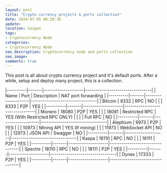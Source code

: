 ```yaml
---
layout: post
title: "Crypto currency projects & ports collection"
date: 2024-07-05 08:20:36
update:
location: Saigon
tags:
- Cryptocurrency Node
categories:
- Cryptocurrency Node
seo_description: Cryptocurrency node and ports collection
seo_image:
comments: true
---
```


This post is all about crypto currency project and it's default ports. After a while, setup and deploy many project, this is a collection.

|----------|-------|--------------------|---------------------------------|
| Name     | Port  | Description        | NAT port forwarding             |
|----------|-------|--------------------|---------------------------------|
| Bitcoin  | 8332  | RPC                | NO                              |
|          | 8333  | P2P                | YES                             |
|----------|-------|--------------------|---------------------------------|
| Monero   | 18080 | P2P                | YES                             |
|          | 18081 | Restricted RPC     | YES  (With Restricted RPC ONLY) |
|          |       | Full RPC           | NO                              |
|----------|-------|--------------------|---------------------------------|
| Alephium | 9973  | P2P                | YES                             |
|          | 10973 | Mining API         | YES (If mining)                 |
|          | 11973 | WebSocket API      | NO                              |
|          | 12973 | JSON API / Swagger | NO                              |
|----------|-------|--------------------|---------------------------------|
| Kaspa    | 16110 | RPC                | NO                              |
|          | 16111 | P2P                | YES                             |
|----------|-------|--------------------|---------------------------------|
| Spectre  | 18110 | RPC                | NO                              |
|          | 18111 | P2P                | YES                             |
|----------|-------|--------------------|---------------------------------|
| Dynex    | 17333 | P2P                | YES                             |
|----------|-------|--------------------|---------------------------------|
